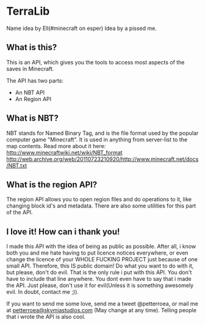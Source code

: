 TerraLib
==========

Name idea by Ell(#minecraft on esper)
Idea by a pissed me.

What is this?
----------------

This is an API, which gives you the tools to access most aspects of the saves in Minecraft.

The API has two parts:

* An NBT API
* An Region API


What is NBT?
--------------

NBT stands for Named Binary Tag, and is the file format used by the popular computer game "Minecraft". It is used in anything from server-list to the map contents. 
Read more about it here:
http://www.minecraftwiki.net/wiki/NBT_format
http://web.archive.org/web/20110723210920/http://www.minecraft.net/docs/NBT.txt

What is the region API?
-----------------------

The region API allows you to open region files and do operations to it, like changing block id's and metadata.
There are also some utilities for this part of the API.

I love it! How can i thank you!
------------------------------
I made this API with the idea of being as public as possible. After all, i know both you and me hate having to put licence notices everywhere, or even change the licence of your WHOLE FUCKING PROJECT just because of one small API. Therefore, this IS public domain! Do what you want to do with it, but please, don't do evil. That is the only rule i put with this API.
You don't have to include that line anywhere. You dont even have to say that i made the API. Just please, don't use it for evil(Unless it is something awesomely evil. In doubt, contact me ;)).

If you want to send me some love, send me a tweet @petterroea, or mail me at petterroea@skymiastudios.com (May change at any time).
Telling people that i wrote the API is also cool. 